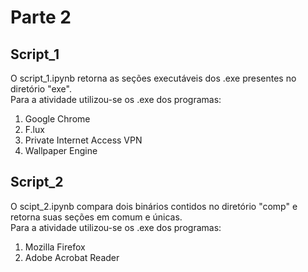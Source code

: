 # Parte 2
## Script_1
O script_1.ipynb retorna as seções executáveis dos .exe presentes no diretório "exe". <br>
Para a atividade utilizou-se os .exe dos programas:
1. Google Chrome
2. F.lux
3. Private Internet Access VPN
4. Wallpaper Engine
## Script_2
O scipt_2.ipynb compara dois binários contidos no diretório "comp" e retorna suas seções em comum e únicas. <br>
Para a atividade utilizou-se  os .exe dos programas:
1. Mozilla Firefox
2. Adobe Acrobat Reader
